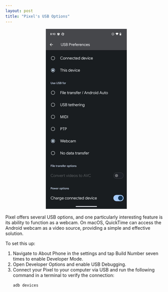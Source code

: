 ```yaml
---
layout: post  
title: "Pixel's USB Options"  
---
```


<div style="text-align: center;">  
    <img class="responsive" src="/assets/images/pixel/pixel.jpg" alt="Pixel" width="50%" />  
</div>

Pixel offers several USB options, and one particularly interesting feature is its ability to function as a webcam. On macOS, QuickTime can access the Android webcam as a video source, providing a simple and effective solution.

To set this up:  

1. Navigate to About Phone in the settings and tap Build Number seven times to enable Developer Mode.  
2. Open Developer Options and enable USB Debugging.  
3. Connect your Pixel to your computer via USB and run the following command in a terminal to verify the connection:  
   ```bash
   adb devices
   ```  